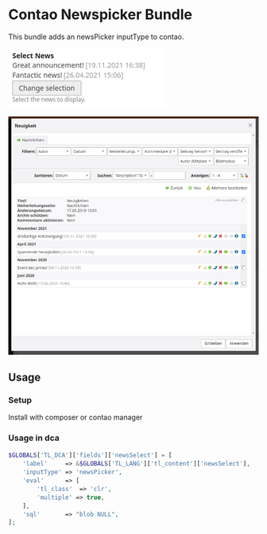 # Contao Newspicker Bundle

This bundle adds an newsPicker inputType to contao.

![](docs/img/screenshot_widget.png)

![](docs/img/screenshot_picker.png)

## Usage

### Setup

Install with composer or contao manager

### Usage in dca

```php
$GLOBALS['TL_DCA']['fields']['newsSelect'] = [
    'label'     => &$GLOBALS['TL_LANG']['tl_content']['newsSelect'],
    'inputType' => 'newsPicker',
    'eval'      => [
        'tl_class'  => 'clr',
        'multiple' => true,
    ],
    'sql'       => "blob NULL",
];
```



